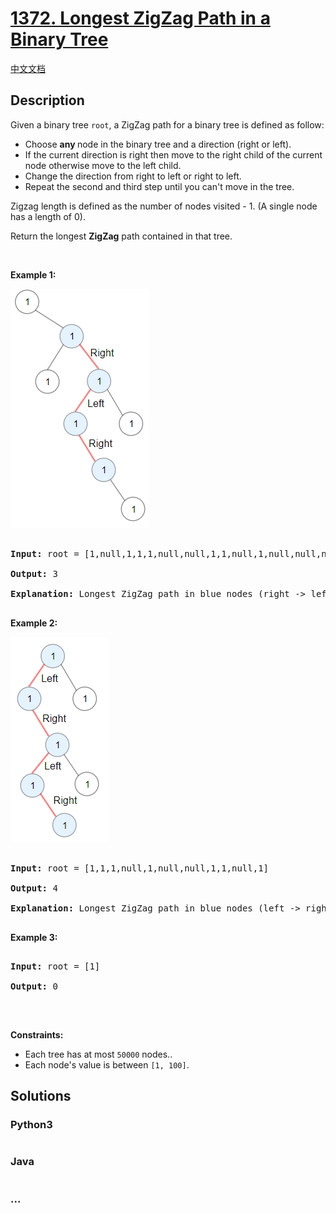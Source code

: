 # [1372. Longest ZigZag Path in a Binary Tree](https://leetcode.com/problems/longest-zigzag-path-in-a-binary-tree)

[中文文档](/solution/1300-1399/1372.Longest%20ZigZag%20Path%20in%20a%20Binary%20Tree/README.md)

## Description
<p>Given a binary tree <code>root</code>, a&nbsp;ZigZag path for a binary tree is defined as follow:</p>



<ul>
	<li>Choose <strong>any </strong>node in the binary tree and a direction (right or left).</li>
	<li>If the current direction is right then move to the right child of the current node otherwise move to the left child.</li>
	<li>Change the direction from right to left or right to left.</li>
	<li>Repeat the second and third step until you can&#39;t move in the tree.</li>
</ul>



<p>Zigzag length is defined as the number of nodes visited - 1. (A single node has a length of 0).</p>



<p>Return&nbsp;the longest <strong>ZigZag</strong> path contained in that tree.</p>



<p>&nbsp;</p>

<p><strong>Example 1:</strong></p>


![](./images/sample_1_1702.png)



<pre>

<strong>Input:</strong> root = [1,null,1,1,1,null,null,1,1,null,1,null,null,null,1,null,1]

<strong>Output:</strong> 3

<strong>Explanation:</strong> Longest ZigZag path in blue nodes (right -&gt; left -&gt; right).

</pre>



<p><strong>Example 2:</strong></p>


![](./images/sample_2_1702.png)



<pre>

<strong>Input:</strong> root = [1,1,1,null,1,null,null,1,1,null,1]

<strong>Output:</strong> 4

<strong>Explanation:</strong> Longest ZigZag path in blue nodes (left -&gt; right -&gt; left -&gt; right).

</pre>



<p><strong>Example 3:</strong></p>



<pre>

<strong>Input:</strong> root = [1]

<strong>Output:</strong> 0

</pre>



<p>&nbsp;</p>

<p><strong>Constraints:</strong></p>



<ul>
	<li>Each tree has at most <code>50000</code> nodes..</li>
	<li>Each node&#39;s value is between <code>[1, 100]</code>.</li>
</ul>


## Solutions


<!-- tabs:start -->

### **Python3**

```python

```

### **Java**

```java

```

### **...**
```

```

<!-- tabs:end -->